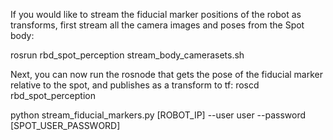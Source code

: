 If you would like to stream the fiducial marker positions of the robot as transforms, first stream all the camera images and poses from the Spot body:

rosrun rbd_spot_perception stream_body_camerasets.sh

Next, you can now run the rosnode that gets the pose of the fiducial marker relative to the spot, and publishes as a transform to tf:
roscd rbd_spot_perception

python stream_fiducial_markers.py [ROBOT_IP] --user user --password [SPOT_USER_PASSWORD]
